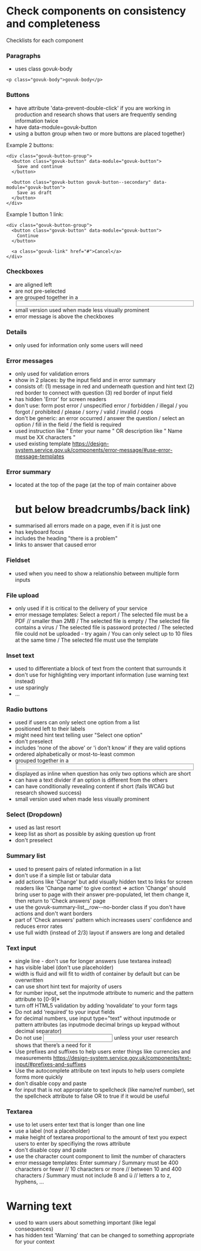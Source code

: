# Check components on consistency and completeness

Checklists for each component

### Paragraphs
* uses class govuk-body
```
<p class="govuk-body">govuk-body</p>
```

### Buttons
* have attribute 'data-prevent-double-click' if you are working in production and research shows that users are frequently sending information twice
* have data-module=govuk-button
* using a button group when two or more buttons are placed together}

Example 2 buttons:
```
<div class="govuk-button-group">
  <button class="govuk-button" data-module="govuk-button">
    Save and continue
  </button>

  <button class="govuk-button govuk-button--secondary" data-module="govuk-button">
    Save as draft
  </button>
</div>
```

Example 1 button 1 link:
```
<div class="govuk-button-group">
  <button class="govuk-button" data-module="govuk-button">
    Continue
  </button>

  <a class="govuk-link" href="#">Cancel</a>
</div>
```

### Checkboxes
* are aligned left
* are not pre-selected
* are grouped together in a <fieldset>
*  small version used when made less visually prominent
*  error message is above the checkboxes
  
### Details
* only used for information only some users will need
  
### Error messages
* only used for validation errors
* show in 2 places: by the input field and in error summary
* consists of: (1) message in red and underneath question and hint text (2) red border to connect with question (3) red border of input field
* has hidden 'Error' for screen readers
* don't use: form post error / unspecified error / forbidden / illegal / you forgot / prohibited / please / sorry / valid / invalid / oops
* don't be generic: an error occurred / answer the question / select an option / fill in the field / the field is required
* used instruction like " Enter your name " OR description like " Name must be XX characters "
* used existing template https://design-system.service.gov.uk/components/error-message/#use-error-message-templates 
  
### Error summary
* located at the top of the page (at the top of main container above <h1> but below breadcrumbs/back link)
* summarised all errors made on a page, even if it is just one
* has keyboard focus
* includes the heading "there is a problem"
* links to answer that caused error
 
### Fieldset
* used when you need to show a relationshio between multiple form inputs
  
### File upload
* only used if it is critical to the delivery of your service
* error message templates: Select a report / The selected file must be a PDF // smaller than 2MB / The selected file is empty / The selected file contains a virus / The selected file is password protected / The selected file could not be uploaded - try again / You can only select up to 10 files at the same time / The selected file must use the template
  
### Inset text
* used to differentiate a block of text from the content that surrounds it
* don't use for highlighting very important information (use warning text instead)
* use sparingly
* <div class="govuk-inset-text">...</div>
  
### Radio buttons
* used if users can only select one option from a list
* positioned left to their labels
* might need hint text telling user "Select one option"
* don't preselect
* includes 'none of the above' or 'i don't know' if they are valid options
* ordered alphabetically or most-to-least common
* grouped together in a <fieldset>
* displayed as inline when question has only two options which are short
* can have a text divider if an option is different from the others
* can have conditionally revealing content if short (fails WCAG but research showed success)
* small version used when made less visually prominent
  
### Select (Dropdown)
* used as last resort
* keep list as short as possible by asking question up front
* don't preselect
  
### Summary list
* used to present pairs of related information in a list
* don't use if a simple list or tabular data
* add actions like 'Change' but add visually hidden text to links for screen readers like 'Change name' to give context
=> action 'Change' should bring user to page with their answer pre-populated, let them change it, then return to 'Check answers' page
* use the govuk-summary-list__row--no-border class if you don't have actions and don't want borders
* part of 'Check answers' pattern which increases users' confidence and reduces error rates
* use full width (instead of 2/3) layout if answers are long and detailed
  
### Text input
* single line - don't use for longer answers (use textarea instead)
* has visible label (don't use placeholder)
* width is fluid and will fit to width of container by default but can be overwritten
* can use short hint text for majority of users
* for number input, set the inputmode attribute to numeric and the pattern attribute to [0-9]*
* turn off HTML5 validation by adding ‘novalidate’ to your form tags
* Do not add ‘required’ to your input fields
* for decimal numbers, use input type="text" without inputmode or pattern attributes (as inputmode decimal brings up keypad without decimal separator)
* Do not use <input type="number"> unless your user research shows that there’s a need for it
* Use prefixes and suffixes to help users enter things like currencies and measurements https://design-system.service.gov.uk/components/text-input/#prefixes-and-suffixes 
* Use the autocomplete attribute on text inputs to help users complete forms more quickly
* don't disable copy and paste
* for input that is not appropriate to spellcheck (like name/ref number), set the spellcheck attribute to false OR to true if it would be useful
  
### Textarea
* use to let users enter text that is longer than one line
* use a label (not a placeholder)
* make height of textarea proportional to the amount of text you expect users to enter by specifiying the rows attribute
* don't disable copy and paste
* use the character count component to limit the number of characters
* error message templates: Enter summary / Summary must be 400 characters or fewer // 10 characters or more // between 10 and 400 characters / Summary must not include ß and ü // letters a to z, hyphens, ...
  
# Warning text
* used to warn users about something important (like legal consequences)
* has hidden text 'Warning' that can be changed to something appropriate for your context
